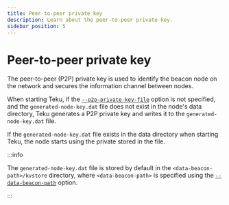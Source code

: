 ```yaml
---
title: Peer-to-peer private key
description: Learn about the peer-to-peer private key.
sidebar_position: 5
---
```


# Peer-to-peer private key

The peer-to-peer (P2P) private key is used to identify the beacon node on the network and secures the information channel between nodes.

When starting Teku, if the [`--p2p-private-key-file`](../reference/cli/index.md#p2p-private-key-file) option is not specified, and the `generated-node-key.dat` file does not exist in the node's data directory, Teku generates a P2P private key and writes it to the `generated-node-key.dat` file.

If the `generated-node-key.dat` file exists in the data directory when starting Teku, the node starts using the private stored in the file.

:::info

The `generated-node-key.dat` file is stored by default in the `<data-beacon-path>/kvstore` directory, where `<data-beacon-path>` is specified using the [`--data-beacon-path`](../reference/cli/index.md#data-beacon-path) option.

:::
